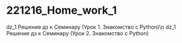 # 221216_Home_work_1
dz_1 Решение дз к Семинару (Урок 1. Знакомство с Python)\n
dz_1 Решение дз к Семинару (Урок 2. Знакомство с Python)
